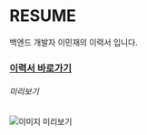# RESUME

백엔드 개발자 이민재의 이력서 입니다.

### [이력서 바로가기](https://github.com/Min-92/resume/blob/e5f25a9862d2b0f55c95618fa82b6a97407564ad/resume.pdf)



###### 미리보기

![이미지 미리보기](https://user-images.githubusercontent.com/26920620/70777863-30569e80-1dc4-11ea-957e-50eab328c2cc.png)